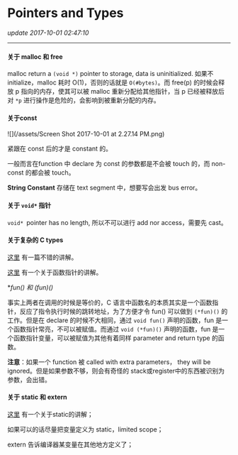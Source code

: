 # Pointers and Types
_update 2017-10-01 02:47:10_

---
#### 关于 malloc 和 free
malloc return a `(void *)` pointer to storage, data is uninitialized. 如果不 initialize，malloc 耗时 O(1)，否则的话就是 `O(#bytes)`。而 free(p) 的时候会释放 p 指向的内存，使其可以被 malloc 重新分配给其他指针，当 p 已经被释放后对 `*p` 进行操作是危险的，会影响到被重新分配的内存。

#### 关于const
![](/assets/Screen Shot 2017-10-01 at 2.27.14 PM.png)

紧跟在 const 后的才是 constant 的。  

一般而言在function 中 declare 为 const 的参数都是不会被 touch 的，而 non-const 的都会被 touch。    

**String Constant** 存储在 text segment 中，想要写会出发 bus error。

#### 关于 `void*` 指针
`void* `pointer has no length, 所以不可以进行 add nor access，需要先 cast。

#### 关于复杂的 C types
[这里](http://blog.csdn.net/zhangnannan_/article/details/40677569) 有一篇不错的讲解。

[这里](http://www.cnblogs.com/windlaughing/archive/2013/04/10/3012012.html) 有一个关于函数指针的讲解。

**fun() 和 (*fun)()**  

事实上两者在调用的时候是等价的，C 语言中函数名的本质其实是一个函数指针，反应了指令执行时候的跳转地址，为了方便才令 fun() 可以做到 `(*fun)()` 的工作。但是在 declare 的时候不大相同，通过 `void fun()` 声明的函数，fun 是一个函数指针常亮，不可以被赋值。而通过 `void (*fun)()` 声明的函数，fun 是一个函数指针变量，可以被赋值为其他有着同样 parameter and return type 的函数。

**注意**：如果一个 function 被 called with extra parameters， they will be ignored。但是如果参数不够，则会有奇怪的 stack或register中的东西被识别为参数，会出错。

#### 关于 static 和 extern
[这里](http://www.swanlinux.net/2013/05/16/c_static/) 有一个关于static的讲解；

如果可以的话尽量把变量定义为 static，limited scope；

extern 告诉编译器某变量在其他地方定义了；

#### 























